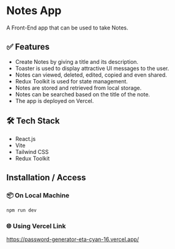 # Notes App

A Front-End app that can be used to take Notes. 

## ✅ Features 

- Create Notes by giving a title and its description.
- Toaster is used to display attractive UI messages to the user.
- Notes can viewed, deleted, edited, copied and even shared.
- Redux Toolkit is used for state management.
- Notes are stored and retrieved from local storage.
- Notes can be searched based on the title of the note.
- The app is deployed on Vercel.

## 🛠️ Tech Stack

- React.js
- Vite
- Tailwind CSS
- Redux Toolkit

## Installation / Access
### 📦 On Local Machine
```bash
npm run dev
```

### 🌐 Using Vercel Link

https://password-generator-eta-cyan-16.vercel.app/
